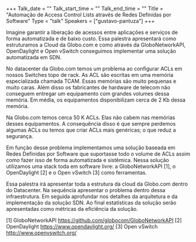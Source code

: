 +++
Talk_date = ""
Talk_start_time = ""
Talk_end_time = ""
Title = "Automação de Access Control Lists através de Redes Definidas por Software"
Type = "talk"
Speakers = ["gustavo-pantuza"]
+++

Imagine garantir a liberação de acessos entre aplicações e serviços de forma automatizada e de baixo custo. Essa palestra apresentará como estruturamos a Cloud da Globo.com e como através da GloboNetworkAPI, OpenDaylight e Open vSwitch conseguimos implementar uma solução automatizada em SDN.

No datacenter da Globo.com temos um problema ao configurar ACLs em nossos Switches topo de rack. As ACL são escritas em uma memória especializada chamada TCAM. Essas memórias são muito pequenas e muito caras. Além disso os fabricantes de hardware de telecom não conseguem entregar um equipamento com grandes volumes dessa memória. Em média, os equipamentos disponibilizam cerca de 2 Kb dessa memória.

Na Globo.com temos cerca 50 K ACLs. Elas não cabem nas memórias desses equipamentos. A consequência disso é que sempre perdemos algumas ACLs ou temos que criar ACLs mais genéricas; o que reduz a segurança.

Em função desse problema implementamos uma solução baseada em Redes Definidas por Software que suportasse todo o volume de ACLs assim como fazer isso de forma automatizada e sistêmica. Nessa solução utilizamos uma stack toda em software livre: a GloboNetworkAPI [1], o OpenDaylight [2] e o Open vSwitch [3] como ferramentas.

Essa palestra irá apresentar toda a estrutura da cloud da Globo.com dentro do Datacenter. Na sequência apresentar o problema dentro dessa infraestrutura. Em seguida aprofundar nos detalhes da arquitetura e da implementação da solução SDN. Ao final estatísticas da solução serão apresentadas como métricas da eficiência da solução.

[1] GloboNetworkAPI https://github.com/globocom/GloboNetworkAPI 
[2] OpenDaylight https://www.opendaylight.org/ 
[3] Open vSwitch http://www.openvswitch.org/
